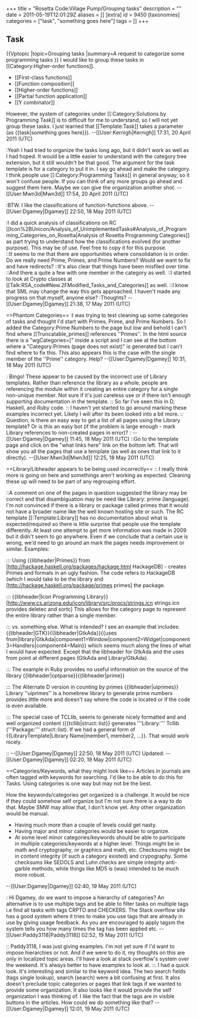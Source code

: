 +++
title = "Rosetta Code:Village Pump/Grouping tasks"
description = ""
date = 2011-05-19T12:01:29Z
aliases = []
[extra]
id = 9450
[taxonomies]
categories = ["task", "something goes here"]
tags = []
+++

## Task

{{Vptopic
|topic=Grouping tasks
|summary=A request to categorize some programming tasks
}}
I would like to group these tasks in <nowiki>[[Category:Higher-order functions]]</nowiki>.

* [[First-class functions]]
* [[Function composition]]
* [[Higher-order functions]]
* [[Partial function application]]
* [[Y combinator]]

However, the system of categories under [[:Category:Solutions by Programming Task]] is to difficult for me to understand, so I will not yet group these tasks. I just learned that [[Template:Task]] takes a parameter (as <nowiki>{{task|something goes here}}</nowiki>). --[[User:Kernigh|Kernigh]] 17:31, 20 April 2011 (UTC)

:Yeah I had tried to organize the tasks long ago, but it didn't work as well as I had hoped. It would be a little easier to understand with the category tree extension, but it still wouldn't be that good. The argument for the task template is for a category to put it in. I say go ahead and make the category. I think people use [[:Category:Programming Tasks]] in general anyway, so it won't confuse people. If you can think of any more groups go ahead and suggest them here. Maybe we can give the organization another shot. --[[User:Mwn3d|Mwn3d]] 17:54, 20 April 2011 (UTC)

:BTW. I like the classifications of function-functions above.  --[[User:Dgamey|Dgamey]] 22:50, 18 May 2011 (UTC)

:I did a quick analysis of classifications on RC [[Icon%2BUnicon/Analysis_of_UnimplementedTasks#Analysis_of_Programming_Categories_on_Rosetta|Analysis of Rosetta Programming Categories]] as part trying to understand how the classifications evolved (for another purpose).  This may be of use. Feel free to copy it for this purpose.  
::It seems to me that there are opportunities where consolidation is in order.  Do we really need Prime, Primes, and Prime Numbers?  Would we want to fix and have redirects?
::It's also clear that things have been misfiled over time. 
::And there a quite a few with one member in the category as well.
::I started to look at Crypto classes at [[Talk:RSA_code#New.2FModified_Tasks_and_Categories]] as well.
::I know that SML may change the way this gets approached.  I haven't made any progress on that myself, anyone else?
:Thoughts?  --[[User:Dgamey|Dgamey]] 21:38, 17 May 2011 (UTC)

==Phantom Categories==
:I was trying to test cleaning up some categories of tasks and thought I'd start with Primes, Prime, and Prime Numbers.  So I added the Category:Prime Numbers to the page but low and behold I can't find where [[Truncatable_primes]] references ''Primes''.  In the html source there is a "wgCategories=[" inside a script and I can see at the bottom where a "Category:Primes (page does not exist)" is generated but I can't find where to fix this.  This also appears this is the case with the single member of the ''Prime'' category.  Help?  --[[User:Dgamey|Dgamey]] 10:31, 18 May 2011 (UTC)

: Bingo!  These appear to be caused by the incorrect use of Library templates.  Rather than reference the library as a whole, people are referencing the module within it creating an entire category for a single non-unique member.  Not sure if it's just careless use or if there isn't enough supporting documentation in the template.
:: So far I've seen this in D, Haskell, and Ruby code.
:: I haven't yet started to go around marking these examples incorrect yet.  Likely I will after its been looked into a bit more.
:: Question, is there an easy way to get a list of all pages using the Library template?  Or is this an easy bot (if the problem is large enough - mark Library references to non-created pages in error)?
: --[[User:Dgamey|Dgamey]] 11:45, 18 May 2011 (UTC)
::Go to the template page and click on the "what links here" link on the bottom left. That will show you all the pages that use a template (as well as ones that link to it directly). --[[User:Mwn3d|Mwn3d]] 12:25, 18 May 2011 (UTC)

==Library/Libheader appears to be being used incorrectly==
:: I really think more is going on here and somethings aren't working as expected.  Cleaning these up will need to be part of any regrouping effort.

::A comment on one of the pages in question suggested the library may be correct and that disambiguation may be need like Library: prime (language).  I'm not convinced if there is a library or package called primes that it would not have a broader name like the well known hosting site or such.  The RC template [[:Template:Library]] has no documentation about what is expected/required so there is little surprise that people use the template differently.  At least one attempt to get more information was made in 2009 but it didn't seem to go anywhere.  Even if we conclude that a certain use is wrong, we'd need to go around an mark the pages needs improvement or similar.  Examples:

::: <nowiki>Using {{libheader|Primes}} from [http://hackage.haskell.org/packages/hackage.html HackageDB]</nowiki> - creates Primes and formats in an ugly fashion. The code refers to HackageDB (which I would take to be the library and [http://hackage.haskell.org/package/primes primes] the package.

::: <nowiki>{{libheader|Icon Programming Library}} [http://www.cs.arizona.edu/icon/library/src/procs/strings.icn strings.icn provides deletec and sortc]</wiki>  This allows for the category page to represent the entire library rather than a single member.

::: vs. something else.  What is intended?    I see an example that includes: <nowiki>{{libheader|GTK}}{{libheader|GtkAda}}{{uses from|library|GtkAda|component1=Window|component2=Widget|component3=Handlers|component4=Main}}</nowiki> which seems much along the lines of what I would have expected. Except that the libheader for GtkAda and the uses from point at different pages (GtkAda and Library/GtkAda).

::: The example in Ruby provides no useful information on the source of the library <nowiki>{{libheader|optparse}}{{libheader|prime}}</nowiki>

::: The Alternate D version in counting by primes <nowiki>{{libheader|uiprimes}} Library ''uiprimes'' is a homebrew library to generate prime numbers</nowiki> provides little more and doesn't say where the code is located or if the code is even available.

::: The special case of TCLlib, seems to generate nicely formatted and and well organized content (<nowiki>{{tcllib|struct::list}}</nnowiki> generates '''Library:''' Tcllib ('''Package:''' struct::list).  If we had a general form of <nowiki>{{LibraryTemplate|Library Name|member1, member2, ...}}</nowiki>.  That would work nicely.

:: --[[User:Dgamey|Dgamey]] 22:50, 18 May 2011 (UTC) Updated: --[[User:Dgamey|Dgamey]] 02:20, 19 May 2011 (UTC)

==Categories/Keywords, what they might look like==
Articles in journals are often tagged with keywords for searching.  I'd like to be able to do this for Tasks.  Using categories is one way but may not be the best.

How the keywords/categories get organized is a challenge.  It would be nice if they could somehow self organize but I'm not sure there is a way to do that.  Maybe SMW may allow that, I don't know yet. Any other organization would be manual.  
*  Having much more than a couple of levels could get nasty. 
*  Having major and minor categories would be easier to organize.  
*  At some level minor categories/keywords should be able to participate in multiple categories/keywords at a higher level.  Things might be in math and cryptography, or graphics and math, etc.  Checksums might be in content integrity (if such a category existed) and crypography.  Some checksums like SEDOLS and Luhn checks are simple integrity anti-garble methods, while things like MD5 is (was) intended to be much more robust.

--[[User:Dgamey|Dgamey]] 02:40, 19 May 2011 (UTC)

: Hi Dgamey, do we want to impose a hierarchy of categories? An alternative is to use multiple tags and be able to filter tasks on multiple tags i.e find all tasks with tags CRPTO and CHECKERS. The Stack overflow site has a good system where it tries to make you use tags that are already in use by giving usage feedback. As you are encouraged to apply tagsm the system tells you how many times the tag has been applied etc. --[[User:Paddy3118|Paddy3118]] 02:52, 19 May 2011 (UTC)

:: Paddy3118, I was just giving examples. I'm not yet sure if I'd want to impose hierarchies or not.  And if we were to do it, my thoughts on this are only in localized topic areas.  I'll have a look at stack overflow's system over the weekend.  It's always better to have examples to look at. 
::: I had a quick look.  It's interesting and similar to the keyword idea.  The two search fields (tags single lookup), search (search) were a bit confusing at first.  It alos doesn't preclude topic categories or pages that link tags if we wanted to provide some organization.  It also looks like it would provide the self organization I was thinking of.  I like the fact that the tags are in visible buttons in the articles.  How could we do something like that?  --[[User:Dgamey|Dgamey]] 12:01, 19 May 2011 (UTC)
